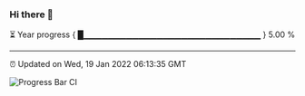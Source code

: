 ### Hi there 👋

⏳ Year progress { █▁▁▁▁▁▁▁▁▁▁▁▁▁▁▁▁▁▁▁▁▁▁▁▁▁▁▁▁▁ } 5.00 %

---

⏰ Updated on Wed, 19 Jan 2022 06:13:35 GMT

![Progress Bar CI](https://github.com/liununu/liununu/workflows/Progress%20Bar%20CI/badge.svg)
